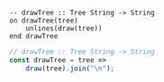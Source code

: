 ```applescript
-- drawTree :: Tree String -> String
on drawTree(tree)
    unlines(draw(tree))
end drawTree
```


```javascript
// drawTree :: Tree String -> String
const drawTree = tree =>
    draw(tree).join("\n");
```